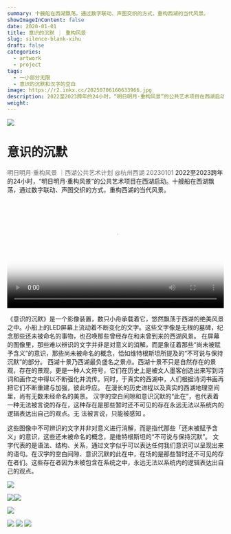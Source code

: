 ```yaml
---
summary: 十艘船在西湖飘荡，通过数字联动、声图交织的方式，重构西湖的当代风景。
showImageInContent: false
date: 2020-01-01
title: 意识的沉默 ｜ 重构风景
slug: silence-blank-xihu
draft: false
categories:
  - artwork
  - project
tags:
  - 一小部分无限
  - 意识的沉默和汉字的空白
image: https://r2.inkx.cc/20250706160633966.jpg
description: 2022至2023跨年的24小时，“明日明月·重构风景”的公共艺术项目在西湖启动。十艘船在西湖飘荡，通过数字联动、声图交织的方式，重构西湖的当代风景。
weight:
---
```


![](https://r2.inkx.cc/20250706160633966.jpg)
# 意识的沉默
<font color="#696969">明日明月·重构风景 ｜西湖公共艺术计划  @杭州西湖 20230101 </font>
2022至2023跨年的24小时，“明日明月·重构风景”的公共艺术项目在西湖启动。十艘船在西湖飘荡，通过数字联动、声图交织的方式，重构西湖的当代风景。

<video controls width="100%" poster="https://r2.inkx.cc/20250706160334621.jpg">
  <source src="https://r2.inkx.cc/20230101%E6%84%8F%E8%AF%86%E7%9A%84%E6%B2%89%E9%BB%98-%E9%87%8D%E6%9E%84%E9%A3%8E%E6%99%AF-%E7%8E%B0%E5%9C%BA%E6%8B%8D%E6%91%84720p.mp4" type="video/mp4">
  您的浏览器不支持 video 标签。
</video>

《意识的沉默》是⼀个影像装置，数只⼩⾈承载着它，悠然飘荡于西湖的绝美风景之中。⼩船上的LED屏幕上流动着不断变化的⽂字。这些⽂字像是⽆根的墓碑，纪念那些还未被命名的事物，也召唤那些曾经存在和未曾到来的西湖风景。
在屏幕的图像⾥，那些难以辨识的⽂字并⾮是对意义的消解，⽽是象征着那些“尚未被赋予含义”的意识，那些尚未被命名的概念，恰如维特根斯坦所提及的“不可说与保持沉默”的部分。
西湖⼗景乃西湖最负盛名之景点。西湖⼗景不只是⾃然存在的景观，存在的景观，更是⼀种⼈⽂符号，它们在历史上是被⽂⼈墨客创造出来写到诗词和画作之中得以不断强化并流传。同时，于真实的西湖中，⼈们根据诗词书画再把它们不断重建与加强，彼此呼应。
在漫长的历史进程以及真实的西湖地理空间⾥，尚有⽆数未经命名的美景。
汉字的空⽩间隙和意识沉默的“此在”，也代表着⼀种⽆法被⾔说的存在，这种存在是那些暂时还不可见的存在永远⽆法以系统内的逻辑表达出⾃⼰的观点。⽆ 法被⾔说，只能被感知 。

这些图像中不可辨识的文字并非对意义进行消解，而是指代那些「还未被赋予含义」的意识，这些还未被命名的概念，是维特根斯坦的“不可说与保持沉默”。
文字代表的是语法、结构、关系，通过文字似乎可以表达任何我们意识可以呈现出来的语句。在汉字的空白间隙、意识沉默的此在中，在场的是那些暂时还不可见的存在者们。这些存在者因为未被包含在系统之中，永远无法以系统内的逻辑表达出自己的观点。

![](https://r2.inkx.cc/20250706160814312.jpg)


![](https://r2.inkx.cc/20250706160334621.jpg)![](https://r2.inkx.cc/20250706160846391.jpg)

![](https://r2.inkx.cc/20250706160926131.jpg)

![](https://r2.inkx.cc/20250706160926132.jpg)
![](https://r2.inkx.cc/20250706161003122.jpg)
![](https://r2.inkx.cc/20250706161036266.jpg)
